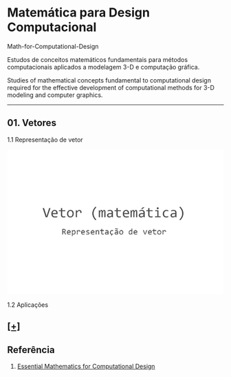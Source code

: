 # Matemática para Design Computacional

Math-for-Computational-Design


Estudos de conceitos matemáticos fundamentais para métodos computacionais aplicados a modelagem 3-D e computação gráfica.

Studies of mathematical concepts fundamental to computational design required for the effective development of computational methods for 3-D modeling and computer graphics.

---



## 01. Vetores

1.1 Representação de vetor

![](vector_math/vector_01.gif)

1.2 Aplicações

[[+]](https://github.com/renatogcruz/Math-for-Computational-Design/tree/master/vector_math)
----

## Referência

1. [Essential Mathematics for Computational Design](https://developer.rhino3d.com/guides/general/essential-mathematics/)
